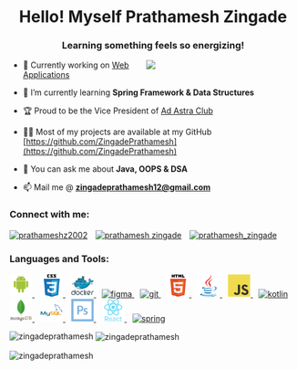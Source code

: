 
<h1 align="center">Hello! Myself Prathamesh Zingade</h1>
<h3 align="center">Learning something feels so energizing!</h3>

<img src="https://media3.giphy.com/media/v1.Y2lkPTc5MGI3NjExa3FlaDg4b2M2dGZodnRpbXlza3I5MGNnemMxcWN2Z3lvdzVvNGNlbyZlcD12MV9pbnRlcm5hbF9naWZfYnlfaWQmY3Q9cw/Ll22OhMLAlVDb8UQWe/giphy.gif" width="264" align ="right" class="giphy-embed"/>

- 🔭 Currently working on [Web Applications](https://github.com/ZingadePrathamesh/EventManager)

- 🌱 I’m currently learning **Spring Framework & Data Structures**

- 🏆 Proud to be the Vice President of [Ad Astra Club](https://www.linkedin.com/company/adastraofficial)

- 👨‍💻 Most of my projects are available at my GitHub [https://github.com/ZingadePrathamesh](https://github.com/ZingadePrathamesh)

- 💬 You can ask me about **Java, OOPS & DSA**

- 📫 Mail me @ **zingadeprathamesh12@gmail.com**

<h3 align="left">Connect with me:</h3>
<p align="left">
<a href="https://twitter.com/prathameshz2002" target="blank"><img align="center" src="https://raw.githubusercontent.com/rahuldkjain/github-profile-readme-generator/master/src/images/icons/Social/twitter.svg" alt="prathameshz2002" height="30" width="40" style = "margin-right: 4;" /></a>
<a href="https://linkedin.com/in/prathamesh zingade" target="blank"><img align="center" src="https://raw.githubusercontent.com/rahuldkjain/github-profile-readme-generator/master/src/images/icons/Social/linked-in-alt.svg" alt="prathamesh zingade" height="30" width="40" style = "margin-right: 4;"/></a>
<a href="https://www.leetcode.com/prathamesh_zingade" target="blank"><img align="center" src="https://raw.githubusercontent.com/rahuldkjain/github-profile-readme-generator/master/src/images/icons/Social/leet-code.svg" alt="prathamesh_zingade" height="30" width="40" style = "margin-right: 4;" /></a>
</p>

<h3 align="left">Languages and Tools:</h3>
<p align="left"> <a href="https://developer.android.com" target="_blank" rel="noreferrer"> <img src="https://raw.githubusercontent.com/devicons/devicon/master/icons/android/android-original-wordmark.svg" alt="android" width="40" height="40"/> </a> <a href="https://www.w3schools.com/css/" target="_blank" rel="noreferrer"> <img src="https://raw.githubusercontent.com/devicons/devicon/master/icons/css3/css3-original-wordmark.svg" alt="css3" width="40" height="40"/> </a> <a href="https://www.docker.com/" target="_blank" rel="noreferrer"> <img src="https://raw.githubusercontent.com/devicons/devicon/master/icons/docker/docker-original-wordmark.svg" alt="docker" width="40" height="40"/> </a> <a href="https://www.figma.com/" target="_blank" rel="noreferrer"> <img src="https://www.vectorlogo.zone/logos/figma/figma-icon.svg" alt="figma" width="40" height="40"/> </a> <a href="https://git-scm.com/" target="_blank" rel="noreferrer"> <img src="https://www.vectorlogo.zone/logos/git-scm/git-scm-icon.svg" alt="git" width="40" height="40"/> </a> <a href="https://www.w3.org/html/" target="_blank" rel="noreferrer"> <img src="https://raw.githubusercontent.com/devicons/devicon/master/icons/html5/html5-original-wordmark.svg" alt="html5" width="40" height="40"/> </a> <a href="https://www.java.com" target="_blank" rel="noreferrer"> <img src="https://raw.githubusercontent.com/devicons/devicon/master/icons/java/java-original.svg" alt="java" width="40" height="40"/> </a> <a href="https://developer.mozilla.org/en-US/docs/Web/JavaScript" target="_blank" rel="noreferrer"> <img src="https://raw.githubusercontent.com/devicons/devicon/master/icons/javascript/javascript-original.svg" alt="javascript" width="40" height="40"/> </a> <a href="https://kotlinlang.org" target="_blank" rel="noreferrer"> <img src="https://www.vectorlogo.zone/logos/kotlinlang/kotlinlang-icon.svg" alt="kotlin" width="40" height="40"/> </a> <a href="https://www.mongodb.com/" target="_blank" rel="noreferrer"> <img src="https://raw.githubusercontent.com/devicons/devicon/master/icons/mongodb/mongodb-original-wordmark.svg" alt="mongodb" width="40" height="40"/> </a> <a href="https://www.mysql.com/" target="_blank" rel="noreferrer"> <img src="https://raw.githubusercontent.com/devicons/devicon/master/icons/mysql/mysql-original-wordmark.svg" alt="mysql" width="40" height="40"/> </a> <a href="https://www.photoshop.com/en" target="_blank" rel="noreferrer"> <img src="https://raw.githubusercontent.com/devicons/devicon/master/icons/photoshop/photoshop-line.svg" alt="photoshop" width="40" height="40"/> </a> <a href="https://reactjs.org/" target="_blank" rel="noreferrer"> <img src="https://raw.githubusercontent.com/devicons/devicon/master/icons/react/react-original-wordmark.svg" alt="react" width="40" height="40"/> </a> <a href="https://spring.io/" target="_blank" rel="noreferrer"> <img src="https://www.vectorlogo.zone/logos/springio/springio-icon.svg" alt="spring" width="40" height="40"/> </a> </p>



<p><img align="left" src="https://github-readme-stats.vercel.app/api/top-langs?username=zingadeprathamesh&show_icons=true&locale=en&layout=compact" alt="zingadeprathamesh" /></p>

<p>&nbsp;<img align="center" src="https://github-readme-stats.vercel.app/api?username=zingadeprathamesh&show_icons=true&locale=en" alt="zingadeprathamesh" /></p>

<p><img align="center" src="https://github-readme-streak-stats.herokuapp.com/?user=zingadeprathamesh&" alt="zingadeprathamesh" /></p>

<style>
  p a {
    margin-right: 10px; /* Add the desired spacing here */
  }
</style>
